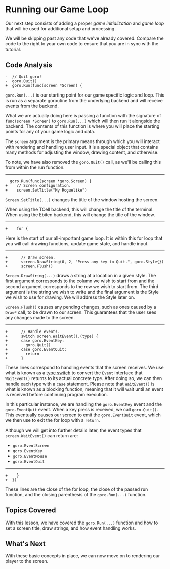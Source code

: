 # Running our Game Loop
Our next step consists of adding a proper *game initialization* and *game loop* that will be used for additional setup and processing.

We will be skipping past any code that we've already covered. Compare the code to the right to your own code to ensure that you are in sync with the tutorial.

## Code Analysis

```
-  // Quit goro!
-  goro.Quit()
+  goro.Run(func(screen *Screen) {
```
`goro.Run(...)` is our starting point for our game specific logic and loop. This is run as a separate goroutine from the underlying backend and will receive events from the backend.

What we are actually doing here is passing a function with the signature of `func(screen *Screen)` to `goro.Run(...)` which will then run it alongside the backend. The contents of this function is where you will place the starting points for any of your game logic and data.

The `screen` argument is the primary means through which you will interact with rendering and handling user input. It is a special object that contains many methods for adjusting the window, drawing content, and otherwise.

To note, we have also removed the `goro.Quit()` call, as we'll be calling this from within the run function.

---

```
  goro.Run(func(screen *goro.Screen) {
+    // Screen configuration.
+    screen.SetTitle("My Roguelike")
```
`Screen.SetTitle(...)` changes the title of the window hosting the screen.

When using the TCell backend, this will change the title of the terminal. When using the Ebiten backend, this will change the title of the window.

---

```
+    for {
```
Here is the start of our all-important game loop. It is within this for loop that you will call drawing functions, update game state, and handle input.

---

```
+      // Draw screen.
+      screen.DrawString(0, 2, "Press any key to Quit.", goro.Style{})
+      screen.Flush()
```
`Screen.DrawString(...)` draws a string at a location in a given style. The first argument corresponds to the column we wish to start from and the second argument corresponds to the row we wish to start from. The third argument is the string we wish to write and the final argument is the Style we wish to use for drawing. We will address the Style later on.

`Screen.Flush()` causes any pending changes, such as ones caused by a `Draw*` call, to be drawn to our screen. This guarantees that the user sees any changes made to the screen.

---

```
+      // Handle events.
+      switch screen.WaitEvent().(type) {
+      case goro.EventKey:
+        goro.Quit()
+      case goro.EventQuit:
+        return
+      }
```
These lines correspond to handling events that the screen receives. We use what is known as a [type switch](https://tour.golang.org/methods/16) to convert the `Event` interface that `WaitEvent()` returns to its actual concrete type. After doing so, we can then handle each type with a `case` statement. Please note that `WaitEvent()` is what is known as a blocking function, meaning that it will wait until an event is received before continuing program execution.

In this particular instance, we are handling the `goro.EventKey` event and the `goro.EventQuit` event. When a key press is received, we call `goro.Quit()`. This eventually causes our screen to emit the `goro.EventQuit` event, which we then use to exit the for loop with a `return`.

Although we will get into further details later, the event types that `screen.WaitEvent()` can return are:

  * `goro.EventScreen`
  * `goro.EventKey`
  * `goro.EventMouse`
  * `goro.EventQuit`

---
```
+    }
+  })
```
These lines are the close of the for loop, the close of the passed run function, and the closing parenthesis of the `goro.Run(...)` function.

## Topics Covered
With this lesson, we have covered the `goro.Run(...)` function and how to set a screen title, draw strings, and how event handling works.

## What's Next
With these basic concepts in place, we can now move on to rendering our player to the screen.
